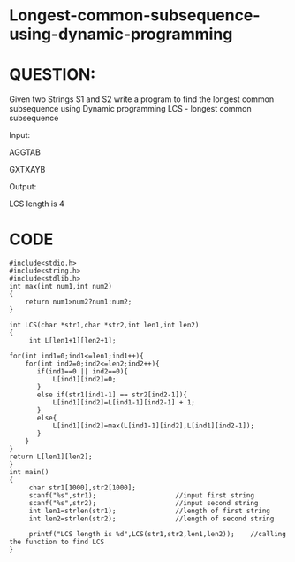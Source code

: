 # Longest-common-subsequence-using-dynamic-programming

# QUESTION:

Given two Strings S1 and S2 write a program to find the longest common subsequence using Dynamic programming
LCS - longest common subsequence

Input:

AGGTAB

GXTXAYB

Output:

LCS length is 4


# CODE

    #include<stdio.h>
    #include<string.h>
    #include<stdlib.h>
    int max(int num1,int num2)
    {
        return num1>num2?num1:num2;
    }

    int LCS(char *str1,char *str2,int len1,int len2)
    {
         int L[len1+1][len2+1]; 
    
    for(int ind1=0;ind1<=len1;ind1++){
        for(int ind2=0;ind2<=len2;ind2++){
           if(ind1==0 || ind2==0){
               L[ind1][ind2]=0;
           }
           else if(str1[ind1-1] == str2[ind2-1]){
               L[ind1][ind2]=L[ind1-1][ind2-1] + 1;
           }
           else{
               L[ind1][ind2]=max(L[ind1-1][ind2],L[ind1][ind2-1]);
           }
        }
    }
    return L[len1][len2];
    }
    int main()
    {
         char str1[1000],str2[1000];   
         scanf("%s",str1);                    //input first string
         scanf("%s",str2);                    //input second string
         int len1=strlen(str1);               //length of first string
         int len2=strlen(str2);               //length of second string
         
         printf("LCS length is %d",LCS(str1,str2,len1,len2));    //calling the function to find LCS
    }

